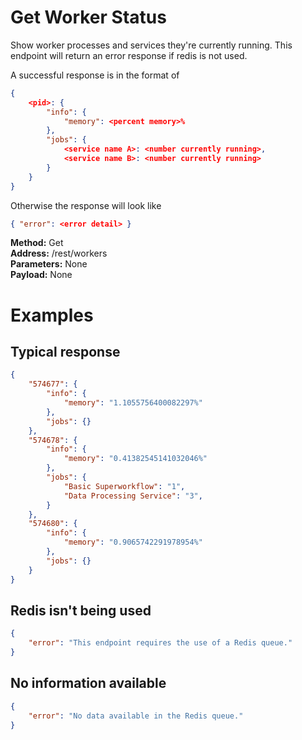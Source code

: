 # Get Worker Status
Show worker processes and services they're currently running. This endpoint will return an error response if redis is not used.

A successful response is in the format of 
```json
{
    <pid>: {
        "info": {
            "memory": <percent memory>%
        },
        "jobs": {
            <service name A>: <number currently running>,
            <service name B>: <number currently running>
        }
    }
}
```

Otherwise the response will look like
```json
{ "error": <error detail> }
```

**Method:** Get<br />
**Address:** /rest/workers <br />
**Parameters:** None <br />
**Payload:** None <br />

# Examples

## Typical response
```json
{
    "574677": {
        "info": {
            "memory": "1.1055756400082297%"
        },
        "jobs": {}
    },
    "574678": {
        "info": {
            "memory": "0.41382545141032046%"
        },
        "jobs": {
            "Basic Superworkflow": "1",
            "Data Processing Service": "3",
        }
    },
    "574680": {
        "info": {
            "memory": "0.9065742291978954%"
        },
        "jobs": {}
    }
}
```
## Redis isn't being used
```json
{
    "error": "This endpoint requires the use of a Redis queue."
}
```
## No information available
```json
{
    "error": "No data available in the Redis queue."
}
```